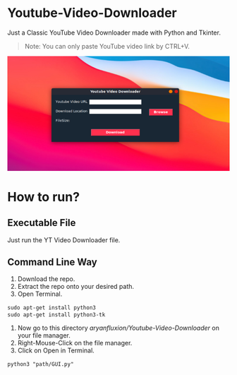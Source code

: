 # Youtube-Video-Downloader
Just a Classic YouTube Video Downloader made with Python and Tkinter.

> Note: You can only paste YouTube video link by CTRL+V.

![Appwrite Playground](preview.png)

# How to run?

## Executable File
Just run the YT Video Downloader file.

## Command Line Way
1. Download the repo.
1. Extract the repo onto your desired path.
1. Open Terminal.
```
sudo apt-get install python3
sudo apt-get install python3-tk
```
1. Now go to this directory  *aryanfluxion/Youtube-Video-Downloader* on your file manager.
1. Right-Mouse-Click on the file manager.
1. Click on Open in Terminal.
```
python3 "path/GUI.py"
```

